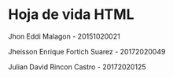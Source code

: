 # Hoja de vida HTML
Jhon Eddi Malagon - 20151020021

Jheisson Enrique Fortich Suarez - 20172020049

Julian David Rincon Castro - 20172020125
